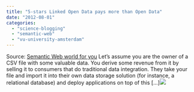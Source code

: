 ```yaml
---
title: "5-stars Linked Open Data pays more than Open Data"
date: "2012-08-01"
categories: 
  - "science-blogging"
  - "semantic-web"
  - "vu-university-amsterdam"
---
```


Source: [Semantic Web world for you](http://semweb4u.wordpress.com/feed/) Let’s assume you are the owner of a CSV file with some valuable data. You derive some revenue from it by selling it to consumers that do traditional data integration. They take your file and import it into their own data storage solution (for instance, a relational database) and deploy applications on top of this \[...\]![](http://stats.wordpress.com/b.gif?host=semweb4u.wordpress.com&blog=18410093&post=473&subd=semweb4u&ref=&feed=1)
